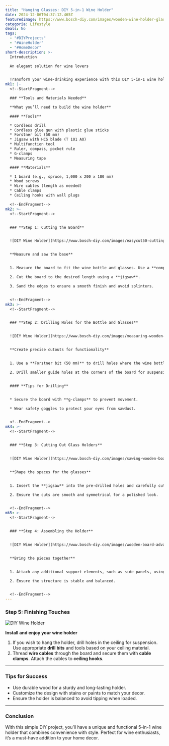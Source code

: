 ```yaml
---
title: "Hanging Glasses: DIY 5-in-1 Wine Holder"
date: 2024-12-06T04:37:12.465Z
featuredimage: https://www.bosch-diy.com/images/wooden-wine-holder-glasses-garden-plants-bosch-diy--86983314d6474f5c9af474d42e7a8e12.jpg?imgWidth=1140&imgHeight=570&scale=1
categoria: Lifestyle
deals: No
tags:
  - "#DIYProjects"
  - "#WineHolder"
  - "#HomeDecor"
short-description: >-
  Introduction

  An elegant solution for wine lovers


  Transform your wine-drinking experience with this DIY 5-in-1 wine holder. Perfect for outdoor gatherings or cozy indoor evenings, this project combines functionality with style, allowing you to carry a wine bottle and glasses effortlessly.
mk1: |-
  <!--StartFragment-->

  ### **Tools and Materials Needed**

  **What you’ll need to build the wine holder**

  #### **Tools**

  * Cordless drill
  * Cordless glue gun with plastic glue sticks
  * Forstner bit (50 mm)
  * Jigsaw with HCS blade (T 101 AO)
  * Multifunction tool
  * Ruler, compass, pocket rule
  * G-clamps
  * Measuring tape

  #### **Materials**

  * 1 board (e.g., spruce, 1,000 x 200 x 180 mm)
  * Wood screws
  * Wire cables (length as needed)
  * Cable clamps
  * Ceiling hooks with wall plugs

  <!--EndFragment-->
mk2: >-
  <!--StartFragment-->


  ### **Step 1: Cutting the Board**


  ![DIY Wine Holder](https://www.bosch-diy.com/images/easycut50-cutting-wooden-board-bosch-diy--ebfcf413d2714a1e9f229afdbda14823.jpg?imgWidth=750&imgHeight=421&scale=1 "DIY Wine Holder")


  **Measure and saw the base**


  1. Measure the board to fit the wine bottle and glasses. Use a **compass** to mark circles for the glasses and bottle placement.

  2. Cut the board to the desired length using a **jigsaw**.

  3. Sand the edges to ensure a smooth finish and avoid splinters.


  <!--EndFragment-->
mk3: >-
  <!--StartFragment-->


  ### **Step 2: Drilling Holes for the Bottle and Glasses**


  ![DIY Wine Holder](https://www.bosch-diy.com/images/measuring-wooden-board-ruler-pencil-bosch-diy--db5f3dc836164921a0daec5f7da8ddde.jpg?imgWidth=750&imgHeight=421&scale=1 "DIY Wine Holder")


  **Create precise cutouts for functionality**


  1. Use a **Forstner bit (50 mm)** to drill holes where the wine bottle and glasses will fit.

  2. Drill smaller guide holes at the corners of the board for suspension if desired.


  #### **Tips for Drilling**


  * Secure the board with **g-clamps** to prevent movement.

  * Wear safety goggles to protect your eyes from sawdust.


  <!--EndFragment-->
mk4: >-
  <!--StartFragment-->


  ### **Step 3: Cutting Out Glass Holders**


  ![DIY Wine Holder](https://www.bosch-diy.com/images/sawing-wooden-board-easycut50-nanoblade-bosch-diy--7d50a0e518624b0da9e06a3d95c5081c.jpg?imgWidth=750&imgHeight=421&scale=1 "DIY Wine Holder")


  **Shape the spaces for the glasses**


  1. Insert the **jigsaw** into the pre-drilled holes and carefully cut along the marked lines for glass placement.

  2. Ensure the cuts are smooth and symmetrical for a polished look.


  <!--EndFragment-->
mk5: >-
  <!--StartFragment-->


  ### **Step 4: Assembling the Holder**


  ![DIY Wine Holder](https://www.bosch-diy.com/images/wooden-board-advancedmulti18-sanding-edges-bosch-diy--e544759c82314c299e653a0d4908197a.jpg?imgWidth=750&imgHeight=421&scale=1 "DIY Wine Holder")


  **Bring the pieces together**


  1. Attach any additional support elements, such as side panels, using a **cordless glue gun**.

  2. Ensure the structure is stable and balanced.


  <!--EndFragment-->
---
```

<!--StartFragment-->

### **Step 5: Finishing Touches**

![DIY Wine Holder](https://www.bosch-diy.com/images/gluepen-wooden-board-attaching-fabric-bosch-diy--ed95d9bff0ae468fba0ec1bcde4778ab.jpg?imgWidth=750&imgHeight=421&scale=1 "DIY Wine Holder")

**Install and enjoy your wine holder**

1. If you wish to hang the holder, drill holes in the ceiling for suspension. Use appropriate **drill bits** and tools based on your ceiling material.
2. Thread **wire cables** through the board and secure them with **cable clamps**. Attach the cables to **ceiling hooks**.

- - -

### **Tips for Success**

* Use durable wood for a sturdy and long-lasting holder.
* Customize the design with stains or paints to match your decor.
* Ensure the holder is balanced to avoid tipping when loaded.

- - -

### **Conclusion**

With this simple DIY project, you’ll have a unique and functional 5-in-1 wine holder that combines convenience with style. Perfect for wine enthusiasts, it’s a must-have addition to your home decor.

<!--EndFragment-->